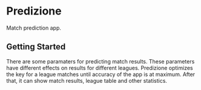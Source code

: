 # Predizione

Match prediction app.

## Getting Started

There are some paramaters for predicting match results. These parameters have different effects on results for different leagues. Predizione optimizes the key for a league matches until accuracy of the app is at maximum. After that, it can show match results, league table and other statistics.
